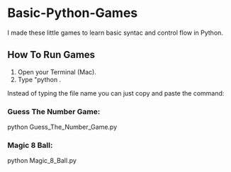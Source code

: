 # Basic-Python-Games

I made these little games to learn basic syntac and control flow in Python.

## How To Run Games

1. Open your Terminal (Mac).
2. Type "python <game file>.

Instead of typing the file name you can just copy and paste the command:

### Guess The Number Game:

python Guess_The_Number_Game.py

### Magic 8 Ball:

python Magic_8_Ball.py
